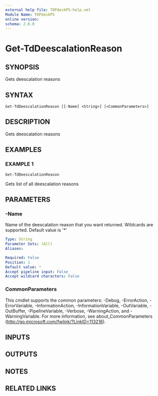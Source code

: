 ```yaml
---
external help file: TOPdeskPS-help.xml
Module Name: TOPdeskPS
online version:
schema: 2.0.0
---
```


# Get-TdDeescalationReason

## SYNOPSIS
Gets deescalation reasons

## SYNTAX

```
Get-TdDeescalationReason [[-Name] <String>] [<CommonParameters>]
```

## DESCRIPTION
Gets deescalation reasons

## EXAMPLES

### EXAMPLE 1
```
Get-TdDeescalationReason
```

Gets list of all deescalation reasons

## PARAMETERS

### -Name
Name of the deescalation reason that you want returned.
Wildcards are supported.
Default value is '*'

```yaml
Type: String
Parameter Sets: (All)
Aliases:

Required: False
Position: 1
Default value: *
Accept pipeline input: False
Accept wildcard characters: False
```

### CommonParameters
This cmdlet supports the common parameters: -Debug, -ErrorAction, -ErrorVariable, -InformationAction, -InformationVariable, -OutVariable, -OutBuffer, -PipelineVariable, -Verbose, -WarningAction, and -WarningVariable.
For more information, see about_CommonParameters (http://go.microsoft.com/fwlink/?LinkID=113216).

## INPUTS

## OUTPUTS

## NOTES

## RELATED LINKS
